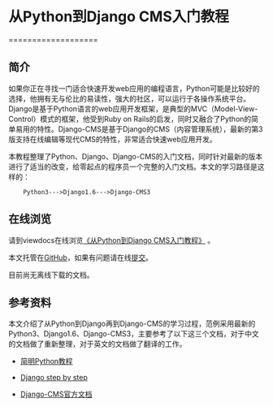 # 从Python到Django CMS入门教程
===================

## 简介

如果你正在寻找一门适合快速开发web应用的编程语言，Python可能是比较好的选择，他拥有无与伦比的易读性，强大的社区，可以运行于各操作系统平台。Django是基于Python语言的web应用开发框架，是典型的MVC（Model-View-Control）模式的框架，他受到Ruby on Rails的启发，同时又融合了Python的简单易用的特性。Django-CMS是基于Django的CMS（内容管理系统），最新的第3版支持在线编辑等现代CMS的特性，非常适合快速web应用开发。

本教程整理了Python、Django、Django-CMS的入门文档，同时针对最新的版本进行了适当的改变，给零起点的程序员一个完整的入门文档。本文的学习路径是这样的：

```
    Python3--->Django1.6--->Django-CMS3
```

## 在线浏览

请到viewdocs在线浏览[《从Python到Django CMS入门教程》](http://borisliu.viewdocs.io/from-python-to-django-cms/) 。

本文托管在[GitHub](https://github.com/borisliu/from-python-to-django-cms)，如果有问题请在线[提交](https://github.com/borisliu/from-python-to-django-cms/issues)。

目前尚无离线下载的文档。

## 参考资料

本文介绍了从Python到Django再到Django-CMS的学习过程，范例采用最新的Python3、Django1.6、Django-CMS3，主要参考了以下这三个文档，对于中文的文档做了重新整理，对于英文的文档做了翻译的工作。

* [简明Python教程](http://zhgdg.gitcafe.com/static/doc/byte_of_python.html)

* [Django step by step](http://www.lhelper.org/dev/django_step_by_step/newtest/doc/)

* [Django-CMS官方文档](http://docs.django-cms.org/en/develop/)

